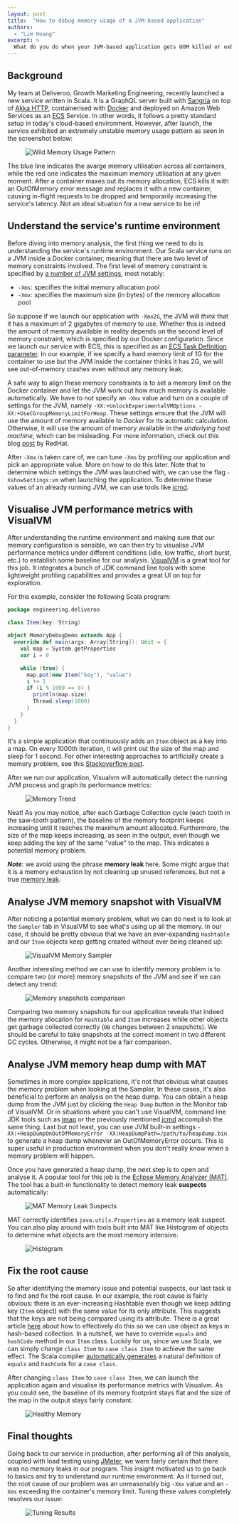 ```yaml
---
layout: post
title:  "How to debug memory usage of a JVM-based application"
authors:
  - "Lim Hoang"
excerpt: >
  What do you do when your JVM-based application gets OOM killed or exhibits wild memory usage pattern? In this blog post, I will explore some tools and concepts we can use to start debugging this problem.
---
```


## Background

My team at Deliveroo, Growth Marketing Engineering, recently launched a new service written in Scala. It is a GraphQL server built with [Sangria](https://sangria-graphql.org) on top of [Akka HTTP](https://doc.akka.io/docs/akka-http/current/), containerised with [Docker](https://www.docker.com/) and deployed on Amazon Web Services as an [ECS](https://aws.amazon.com/ecs/) Service. In other words, it follows a pretty standard setup in today's cloud-based environment. However, after launch, the service exhibited an extremely unstable memory usage pattern as seen in the screenshot below:

<figure>
	<img src="/images/posts/how-to-debug-memory-usage-of-a-jvm-based-application/wild-memory-usage-pattern.png" alt="Wild Memory Usage Pattern">
</figure>

The blue line indicates the avarge memory utilisation across all containers, while the red one indicates the maximum memory utilisation at any given moment. After a container maxes out its memory allocation, ECS kills it with an OutOfMemory error message and replaces it with a new container, causing in-flight requests to be dropped and temporarily increasing the service's latency. Not an ideal situation for a new service to be in!

## Understand the service's runtime environment

Before diving into memory analysis, the first thing we need to do is understanding the service's runtime environment. Our Scala service runs on a JVM inside a Docker container, meaning that there are two level of memory constraints involved. The first level of memory constraint is specified by [a number of JVM settings](https://docs.oracle.com/javase/8/docs/technotes/tools/unix/java.html), most notably:

* `-Xms`: specifies the initial memory allocation pool
* `-Xmx`: specifies the maximum size (in bytes) of the memory allocation pool

So suppose if we launch our application with `-Xmx2G`, the JVM will *think* that it has a maximum of 2 gigabytes of memory to use. Whether this is indeed the amount of memory available in reality depends on the second level of memory constraint, which is specified by our Docker configuration. Since we launch our service with ECS, this is specified as an [ECS Task Definition parameter](https://docs.aws.amazon.com/AmazonECS/latest/developerguide/task_definition_parameters.html). In our example, if we specify a hard memory limit of 1G for the container to use but the JVM inside the container thinks it has 2G, we will see out-of-memory crashes even without any memory leak.

A safe way to align these memory constraints is to set a memory limit on the Docker container and let the JVM work out how much memory is available automatically. We have to not specify an `-Xmx` value and turn on a couple of settings for the JVM, namely `-XX:+UnlockExperimentalVMOptions -XX:+UseCGroupMemoryLimitForHeap`. These settings ensure that the JVM will use the amount of memory available to *Docker* for its automatic calculation. Otherwise, it will use the amount of memory available in the *underlying host machine*, which can be misleading. For more information, check out this blog [post](https://developers.redhat.com/blog/2017/03/14/java-inside-docker/) by RedHat.

After `-Xmx` is taken care of, we can tune `-Xms` by profiling our application and pick an appropriate value. More on how to do this later. Note that to determine which settings the JVM was launched with, we can use the flag `-XshowSettings:vm` when launching the application. To determine these values of an already running JVM, we can use tools like [jcmd](https://docs.oracle.com/javase/8/docs/technotes/guides/troubleshoot/tooldescr006.html).

## Visualise JVM performance metrics with VisualVM

After understanding the runtime environment and making sure that our memory configuration is sensible, we can then try to visualise JVM performance metrics under different conditions (idle, low traffic, short burst, etc.) to establish some baseline for our analysis. [VisualVM](https://visualvm.github.io/) is a great tool for this job. It integrates a bunch of JDK command line tools with some lightweight profiling capabilities and provides a great UI on top for exploration.

For this example, consider the following Scala program:

```scala
package engineering.deliveroo

class Item(key: String)

object MemoryDebugDemo extends App {
  override def main(args: Array[String]): Unit = {
    val map = System.getProperties
    var i = 0

    while (true) {
      map.put(new Item("key"), "value")
      i += 1
      if (i % 1000 == 0) {
        println(map.size)
        Thread.sleep(1000)
      }
    }
  }
}
```

It's a simple application that continuously adds an `Item` object as a key into a map. On every 1000th iteration, it will print out the size of the map and sleep for 1 second. For other interesting approaches to artificially create a memory problem, see this [Stackoverflow post](https://stackoverflow.com/questions/6470651/creating-a-memory-leak-with-java). 

After we run our application, Visualvm will automatically detect the running JVM process and graph its performance metrics:

<figure>
	<img src="/images/posts/how-to-debug-memory-usage-of-a-jvm-based-application/memory-trend.png" alt="Memory Trend">
</figure>

Neat! As you may notice, after each Garbage Collection cycle (each tooth in the saw-tooth pattern), the baseline of the memory footprint keeps increasing until it reaches the maximum amount allocated. Furthermore, the size of the map keeps increasing, as seen in the output, even though we keep adding the key of the same "value" to the map. This indicates a potential memory problem. 

***Note***: we avoid using the phrase **memory leak** here. Some might argue that it is a memory exhaustion by not cleaning up unused references, but not a true [memory leak](https://en.wikipedia.org/wiki/Memory_leak).

## Analyse JVM memory snapshot with VisualVM

After noticing a potential memory problem, what we can do next is to look at the `Sampler` tab in VisualVM to see what's using up all the memory. In our case, it should be pretty obvious that we have an ever-expanding `Hashtable` and our `Item` objects keep getting created without ever being cleaned up:
<figure>
	<img src="/images/posts/how-to-debug-memory-usage-of-a-jvm-based-application/sampler.png" alt="VisualVM Memory Sampler">
</figure>

Another interesting method we can use to identify memory problem is to compare two (or more) memory snapshots of the JVM and see if we can detect any trend:

<figure>
	<img src="/images/posts/how-to-debug-memory-usage-of-a-jvm-based-application/snapshots.png" alt="Memory snapshots comparison">
</figure>

Comparing two memory snapshots for our application reveals that indeed the memory allocation for `Hashtable` and `Item` increases while other objects get garbage collected correctly (`0B` changes between 2 snapshots). We should be careful to take snapshots at the correct moment in two different GC cycles. Otherwise, it might not be a fair comparison.

## Analyse JVM memory heap dump with MAT

Sometimes in more complex applications, it's not that obvious what causes the memory problem when looking at the Sampler. In these cases, it's also beneficial to perform an analysis on the heap dump. You can obtain a heap dump from the JVM just by clicking the `Heap Dump` button in the Monitor tab of VisualVM. Or in situations where you can't use VisualVM, command line JDK tools such as [jmap](https://docs.oracle.com/javase/7/docs/technotes/tools/share/jmap.html) or the previously mentioned [jcmd](https://docs.oracle.com/javase/8/docs/technotes/guides/troubleshoot/tooldescr006.html) accomplish the same thing. Last but not least, you can use JVM built-in settings `-XX:+HeapDumpOnOutOfMemoryError -XX:HeapDumpPath=/path/to/heapdump.bin` to generate a heap dump whenever an OutOfMemoryError occurs. This is super useful in production environment when you don't really know when a memory problem will happen.

Once you have generated a heap dump, the next step is to open and analyse it. A popular tool for this job is the [Eclipse Memory Analyzer (MAT)](https://www.eclipse.org/mat/). The tool has a built-in functionality to detect memory leak **suspects** automatically:

<figure>
	<img src="/images/posts/how-to-debug-memory-usage-of-a-jvm-based-application/suspects.png" alt="MAT Memory Leak Suspects">
</figure>

MAT correctly identifies `java.utils.Properties` as a memory leak suspect. You can also play around with tools built into MAT like Histogram of objects to determine what objects are the most memory intensive:

<figure>
	<img src="/images/posts/how-to-debug-memory-usage-of-a-jvm-based-application/histogram.png" alt="Histogram">
</figure>

## Fix the root cause

So after identifying the memory issue and potential suspects, our last task is to find and fix the root cause. In our example, the root cause is fairly obvious: there is an ever-increasing Hashtable even though we keep adding key (`Item` object) with the same value for its only attribute. This suggests that the keys are not being compared using its attribute. There is a great article [here](https://www.ibm.com/developerworks/java/library/j-jtp05273/index.html) about how to effectively do this so we can use object as keys in hash-based collection. In a nutshell, we have to override `equals` and `hashCode` method in our `Item` class. Luckily for us, since we use Scala, we can simply change `class Item` to `case class Item` to achieve the same effect. The Scala compiler [automatically generates](https://stackoverflow.com/questions/5866720/hashcode-in-case-classes-in-scala) a natural definition of `equals` and `hashCode` for a `case class`.

After changing `class Item` to `case class Item`, we can launch the application again and visualise its performance metrics with Visualvm. As you could see, the baseline of its memory footprint stays flat and the size of the map in the output stays fairly constant:

<figure>
	<img src="/images/posts/how-to-debug-memory-usage-of-a-jvm-based-application/healthy.png" alt="Healthy Memory">
</figure>

## Final thoughts

Going back to our service in production, after performing all of this analysis, coupled with load testing using [JMeter](https://jmeter.apache.org/), we were fairly certain that there was no memory leaks in our program. This insight motivated us to go back to basics and try to understand our runtime environment. As it turned out, the root cause of our problem was an unreasonably big `-Xmx` value and an `-Xms` exceeding the container's memory limit. Tuning these values completely resolves our issue:

<figure>
	<img src="/images/posts/how-to-debug-memory-usage-of-a-jvm-based-application/tuning.png" alt="Tuning Results">
</figure>